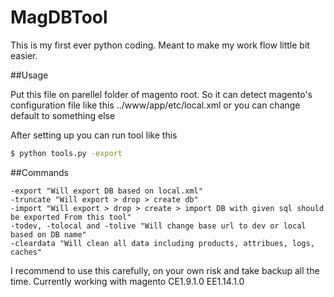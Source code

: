 # MagDBTool

This is my first ever python coding. Meant to make my work flow little bit easier.

##Usage

Put this file on parellel folder of magento root. So it can detect magento's configuration file like this ../www/app/etc/local.xml or you can change default to something else

After setting up you can run tool like this
```sh
$ python tools.py -export
```

##Commands

	-export "Will export DB based on local.xml"
	-truncate "Will export > drop > create db"
    -import "Will export > drop > create > import DB with given sql should be exported From this tool"
	-todev, -tolocal and -tolive "Will change base url to dev or local based on DB name"
	-cleardata "Will clean all data including products, attribues, logs, caches"

I recommend to use this carefully, on your own risk and take backup all the time. Currently working with magento CE1.9.1.0 EE1.14.1.0
